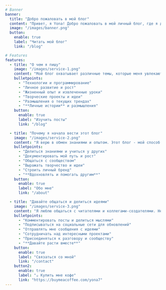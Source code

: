 ```yaml
---
# Banner
banner:
  title: "Добро пожаловать в мой блог"
  content: "Привет, я Yona! Добро пожаловать в мой личный блог, где я делюсь мыслями, опытом и идеями о технологиях, жизни и всем остальном."
  image: "/images/banner.png"
  button:
    enable: true
    label: "Читать мой блог"
    link: "/blog"

# Features
features:
  - title: "О чем я пишу"
    image: "/images/service-1.png"
    content: "Мой блог охватывает различные темы, которые меня увлекают и которые, я думаю, могут быть интересны и вам."
    bulletpoints:
      - "Технологии и программирование"
      - "Личное развитие и рост"
      - "Жизненный опыт и извлеченные уроки"
      - "Творческие проекты и идеи"
      - "Размышления о текущих трендах"
      - "**Личные истории** и размышления"
    button:
      enable: true
      label: "Изучить посты"
      link: "/blog"

  - title: "Почему я начала вести этот блог"
    image: "/images/service-2.png"
    content: "Я верю в обмен знаниями и опытом. Этот блог - мой способ общаться с единомышленниками и вносить вклад в сообщество."
    bulletpoints:
      - "Делиться знаниями и учиться у других"
      - "Документировать мой путь и рост"
      - "Общаться с сообществом"
      - "Выражать творчество и идеи"
      - "Строить личный бренд"
      - "**Вдохновлять и помогать другим**"
    button:
      enable: true
      label: "Обо мне"
      link: "/about"

  - title: "Давайте общаться и делиться идеями"
    image: "/images/service-3.png"
    content: "Я люблю общаться с читателями и коллегами-создателями. Не стесняйтесь обращаться, делиться мыслями или предлагать темы, о которых вы хотели бы, чтобы я написала."
    bulletpoints:
      - "Комментировать посты и делиться мыслями"
      - "Подписываться на социальные сети для обновлений"
      - "Отправлять мне сообщения с идеями"
      - "Сотрудничать над интересными проектами"
      - "Присоединяться к разговору и сообществу"
      - "**Давайте расти вместе**"
    button:
      enable: true
      label: "Связаться со мной"
      link: "/contact"
    button2:
      enable: true
      label: "☕ Купить мне кофе"
      link: "https://buymeacoffee.com/yona7"
---
```

